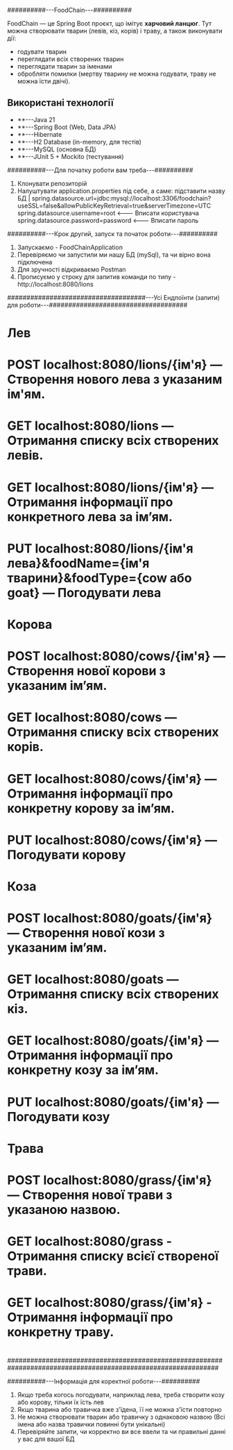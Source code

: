 ##########---FoodChain---##########

FoodChain — це Spring Boot проєкт, що імітує **харчовий ланцюг**.
Тут можна створювати тварин (левів, кіз, корів) і траву, а також виконувати дії:
- годувати тварин
- переглядати всіх створених тварин
- переглядати тварин за іменами
- обробляти помилки (мертву тварину не можна годувати, траву не можна їсти двічі).

## Використані технології
- **---Java 21
- **---Spring Boot            (Web, Data JPA)
- **---Hibernate
- **---H2 Database            (in-memory, для тестів)
- **---MySQL                  (основна БД)
- **---JUnit 5 + Mockito      (тестування)

##########---Для початку роботи вам треба---##########

1. Клонувати репозиторій
2. Налуштувати application.properties під себе, а саме:
                                             підставити назву БД
                                                      |
spring.datasource.url=jdbc:mysql://localhost:3306/foodchain?useSSL=false&allowPublicKeyRetrieval=true&serverTimezone=UTC
spring.datasource.username=root       <--- Вписати користувача
spring.datasource.password=password   <--- Вписати пароль

##########---Крок другий, запуск та початок роботи---##########

1. Запускаємо - FoodChainApplication
2. Перевіряємо чи запустили ми нашу БД (mySql), та чи вірно вона підключена
3. Для зручності відкриваємо Postman
4. Прописуємо у строку для запитив команди по типу - http://localhost:8080/lions

####################################---Усі Ендпоїнти (запити) для роботи---####################################
#                                                                                                             #
# Лев                                                                                                         #
#     POST localhost:8080/lions/{ім'я} — Створення нового лева з указаним ім'ям.                              #
#      GET localhost:8080/lions — Отримання списку всіх створених левів.                                      #
#      GET localhost:8080/lions/{ім'я} — Отримання інформації про конкретного лева за ім’ям.                  #
#      PUT localhost:8080/lions/{ім'я лева}&foodName={ім'я тварини}&foodType={cow або goat} — Погодувати лева #
#                                                                                                             #
#                                                                                                             #
#  Корова                                                                                                     #
#      POST localhost:8080/cows/{ім'я} — Створення нової корови з указаним ім’ям.                             #
#      GET localhost:8080/cows — Отримання списку всіх створених корів.                                       #
#      GET localhost:8080/cows/{ім'я} — Отримання інформації про конкретну корову за ім’ям.                   #
#      PUT localhost:8080/cows/{ім'я} — Погодувати корову                                                     #
#                                                                                                             #
#                                                                                                             #
#  Коза                                                                                                       #
#      POST localhost:8080/goats/{ім'я} — Створення нової кози з указаним ім’ям.                              #
#      GET localhost:8080/goats — Отримання списку всіх створених кіз.                                        #
#      GET localhost:8080/goats/{ім'я} — Отримання інформації про конкретну козу за ім’ям.                    #
#      PUT localhost:8080/goats/{ім'я} — Погодувати козу                                                      #
#                                                                                                             #
#                                                                                                             #
#  Трава                                                                                                      #
#      POST localhost:8080/grass/{ім'я} — Створення нової трави з указаною назвою.                            #
#      GET localhost:8080/grass - Отримання списку всієї створеної трави.                                     #
#      GET localhost:8080/grass/{ім'я} - Отримання інформації про конкретну траву.                            #
#                                                                                                             #
###############################################################################################################

##########---Інформація для коректної роботи---##########
1. Якщо треба когось погодувати, наприклад лева, треба створити козу або корову, тільки їх їсть лев
2. Якщо тварина або травичка вже з'їдена, її не можна з'їсти повторно
3. Не можна створювати тварин або травичку з однаковою назвою (Всі імена або назва травички повинні бути унікальні)
4. Перевіряйте запити, чи корректно ви все ввели та чи правильні данні у вас для вашої БД
